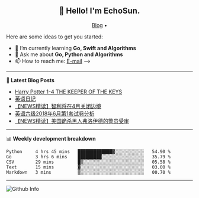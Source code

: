 <h2 align="center">👋 Hello! I'm EchoSun.</h2>
<p align="center">
  <a href="https://blog.echosun.top">Blog</a> •
</p>

Here are some ideas to get you started:

- 🌱 I’m currently learning **Go, Swift and Algorithms**
- 💬 Ask me about **Go, Python and Algorithms**
- 📫 How to reach me: [E-mail](echosun1996@126.com)
-->

-------
**📝 Latest Blog Posts**

<!-- BLOG-POST-LIST:START -->
- [Harry Potter 1-4 THE KEEPER OF THE KEYS](https://blog.echosun.top/posts/1f4ea593.html)
- [英语日记](https://blog.echosun.top/posts/51ddcc83.html)
- [【NEWS精读】智利将在4月关闭边境](https://blog.echosun.top/posts/4b10b6da.html)
- [英语六级2018年6月第1套试卷分析](https://blog.echosun.top/posts/a9429634.html)
- [【NEWS精读】美国跪杀黑人弗洛伊德的警员受审](https://blog.echosun.top/posts/ebf1d287.html)
<!-- BLOG-POST-LIST:END -->

-------

📊 **Weekly development breakdown**
<!--START_SECTION:waka-->
```text
Python     4 hrs 45 mins   █████████████▓░░░░░░░░░░░   54.90 % 
Go         3 hrs 6 mins    █████████░░░░░░░░░░░░░░░░   35.79 % 
CSV        29 mins         █▒░░░░░░░░░░░░░░░░░░░░░░░   05.58 % 
Text       15 mins         ▓░░░░░░░░░░░░░░░░░░░░░░░░   03.00 % 
Markdown   3 mins          ▒░░░░░░░░░░░░░░░░░░░░░░░░   00.70 % 
```
<!--END_SECTION:waka-->

-------
![Github Info](https://github-readme-stats.vercel.app/api?username=echosun1996&show_icons=true&count_private=true&hide=prs&theme=default_repocard)
